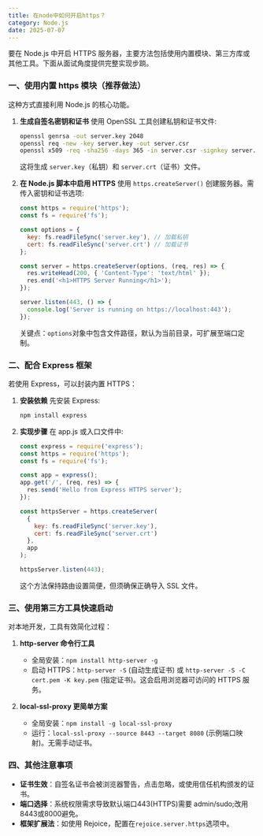 ```yaml
---
title: 在node中如何开启https？
category: Node.js
date: 2025-07-07
---
```

要在 Node.js 中开启 HTTPS 服务器，主要方法包括使用内置模块、第三方库或其他工具。下面从面试角度提供完整实现步䠀。

### 一、使用内置 https 模块（推荐做法）
这种方式直接利用 Node.js 的核心功能。

1. **生成自签名密钥和证书**
   使用 OpenSSL 工具创建私钥和证书文件:
   ```bash
   openssl genrsa -out server.key 2048
   openssl req -new -key server.key -out server.csr
   openssl x509 -req -sha256 -days 365 -in server.csr -signkey server.key -out server.crt
   ```
   这将生成 `server.key`（私钥）和 `server.crt`（证书）文件。

2. **在 Node.js 脚本中启用 HTTPS**
   使用 `https.createServer()` 创建服务器。需传入密钥和证书选项:
   ```javascript
   const https = require('https');
   const fs = require('fs');

   const options = {
     key: fs.readFileSync('server.key'), // 加载私钥
     cert: fs.readFileSync('server.crt') // 加载证书
   };

   const server = https.createServer(options, (req, res) => {
     res.writeHead(200, { 'Content-Type': 'text/html' });
     res.end('<h1>HTTPS Server Running</h1>');
   });

   server.listen(443, () => {
     console.log('Server is running on https://localhost:443');
   });
   ```
   关键点：`options`对象中包含文件路径，默认为当前目录，可扩展至端口定制。

### 二、配合 Express 框架
若使用 Express，可以封装内置 HTTPS：
1. **安装依赖**
   先安装 Express:
   ```bash
   npm install express
   ```
2. **实现步骤**
   在 app.js 或入口文件中:
   ```javascript
   const express = require('express');
   const https = require('https');
   const fs = require('fs');

   const app = express();
   app.get('/', (req, res) => {
     res.send('Hello from Express HTTPS server');
   });

   const httpsServer = https.createServer(
     {
       key: fs.readFileSync('server.key'),
       cert: fs.readFileSync('server.crt')
     },
     app
   );

   httpsServer.listen(443);
   ```
   这个方法保持路由设置简便，但须确保正确导入 SSL 文件。

### 三、使用第三方工具快速启动
对本地开发，工具有效简化过程：
1. **http-server 命令行工具**
   - 全局安装：`npm install http-server -g`
   - 启动 HTTPS：`http-server -S` (自动生成证书) 或 `http-server -S -C cert.pem -K key.pem` (指定证书)。这会启用浏览器可访问的 HTTPS 服务。

2. **local-ssl-proxy 更简单方案**
   - 全局安装：`npm install -g local-ssl-proxy`
   - 运行：`local-ssl-proxy --source 8443 --target 8080` (示例端口映射)。无需手动证书。

### 四、其他注意事项
- **证书生效**：自签名证书会被浏览器警告，点击忽略，或使用信任机构颁发的证书。
- **端口选择**：系统权限需求导致默认端口443(HTTPS)需要 admin/sudo;改用8443或8000避免。
- **框架扩展法**：如使用 Rejoice，配置在`rejoice.server.https`选项中。
